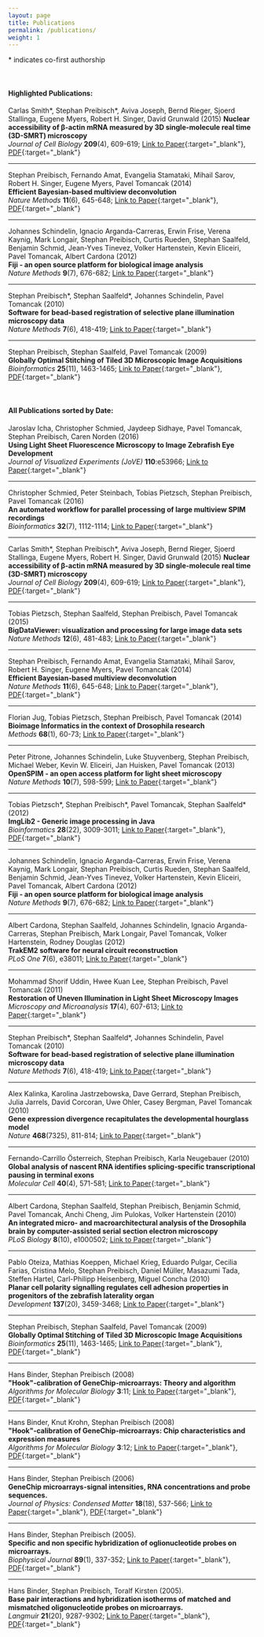 ```yaml
---
layout: page
title: Publications
permalink: /publications/
weight: 1
---
```

&#42; indicates co-first authorship  

<div class="lab-updates extendfull extendright extendleft">
<br/>
<h4 class="page-heading">Highlighted Publications:</h4>
<div markdown="1">

<!-- SELECTED PUBLICATIONS GO HERE -->

Carlas Smith&#42;, Stephan Preibisch&#42;, Aviva Joseph, Bernd Rieger, Sjoerd Stallinga, Eugene Myers, Robert H. Singer, David Grunwald (2015) 
**Nuclear accessibility of β-actin mRNA measured by 3D single-molecule real time (3D-SMRT) microscopy**  
*Journal of Cell Biology* **209**(4), 609-619;
[Link to Paper](http://jcb.rupress.org/content/209/4/609){:target="_blank"},
[PDF](http://jcb.rupress.org/content/209/4/609.full.pdf){:target="_blank"}

<hr/> <!--line separator-->

Stephan Preibisch, Fernando Amat, Evangelia Stamataki, Mihail Sarov, Robert H. Singer, Eugene Myers, Pavel Tomancak (2014)  
**Efficient Bayesian-based multiview deconvolution**   
*Nature Methods* **11**(6), 645-648;
[Link to Paper](http://www.nature.com/nmeth/journal/vaop/ncurrent/full/nmeth.2929.html){:target="_blank"},
[PDF](http://www.ncbi.nlm.nih.gov/pmc/articles/PMC4153441){:target="_blank"}

<hr/> <!--line separator-->

Johannes Schindelin, Ignacio Arganda-Carreras, Erwin Frise, Verena Kaynig, Mark Longair, Stephan Preibisch, Curtis Rueden, Stephan Saalfeld, Benjamin Schmid, Jean-Yves Tinevez, Volker Hartenstein, Kevin Eliceiri, Pavel Tomancak, Albert Cardona (2012)  
**Fiji - an open source platform for biological image analysis**  
*Nature Methods* **9**(7), 676-682;
[Link to Paper](http://www.nature.com/nmeth/journal/v9/n7/full/nmeth.2019.html){:target="_blank"}

<hr/> <!--line separator-->

Stephan Preibisch&#42;, Stephan Saalfeld&#42;, Johannes Schindelin, Pavel Tomancak (2010)  
**Software for bead-based registration of selective plane illumination microscopy data**  
*Nature Methods* **7**(6), 418-419;
[Link to Paper](http://www.nature.com/nmeth/journal/v7/n6/full/nmeth0610-418.html){:target="_blank"}

<hr/> <!--line separator-->

Stephan Preibisch, Stephan Saalfeld, Pavel Tomancak (2009)  
**Globally Optimal Stitching of Tiled 3D Microscopic Image Acquisitions**  
*Bioinformatics* **25**(11), 1463-1465;
[Link to Paper](http://bioinformatics.oxfordjournals.org/content/25/11/1463.abstract){:target="_blank"},
[PDF](http://bioinformatics.oxfordjournals.org/content/early/2009/04/03/bioinformatics.btp184.full.pdf){:target="_blank"}
</div>
</div>

<!-- ALL OTHER PAPERS (NOT "SELECTED PUBLICATIONS") -->

<br>
<h4 class="page-heading">All Publications sorted by Date:</h4>

Jaroslav Icha, Christopher Schmied, Jaydeep Sidhaye, Pavel Tomancak, Stephan Preibisch, Caren Norden (2016)  
**Using Light Sheet Fluorescence Microscopy to Image Zebrafish Eye Development**  
*Journal of Visualized Experiments (JoVE)* **110**:e53966;
[Link to Paper](http://www.jove.com/video/53966/using-light-sheet-fluorescence-microscopy-to-image-zebrafish-eye){:target="_blank"}

<hr/> <!--line separator-->

Christopher Schmied, Peter Steinbach, Tobias Pietzsch, Stephan Preibisch, Pavel Tomancak (2016)  
**An automated workflow for parallel processing of large multiview SPIM recordings**  
*Bioinformatics* **32**(7), 1112-1114;
[Link to Paper](http://bioinformatics.oxfordjournals.org/content/32/7/1112){:target="_blank"}

<hr/> <!--line separator-->

Carlas Smith&#42;, Stephan Preibisch&#42;, Aviva Joseph, Bernd Rieger, Sjoerd Stallinga, Eugene Myers, Robert H. Singer, David Grunwald (2015) 
**Nuclear accessibility of β-actin mRNA measured by 3D single-molecule real time (3D-SMRT) microscopy**  
*Journal of Cell Biology* **209**(4), 609-619;
[Link to Paper](http://jcb.rupress.org/content/209/4/609){:target="_blank"},
[PDF](http://jcb.rupress.org/content/209/4/609.full.pdf){:target="_blank"}

<hr/> <!--line separator-->

Tobias Pietzsch, Stephan Saalfeld, Stephan Preibisch, Pavel Tomancak (2015)  
**BigDataViewer: visualization and processing for large image data sets**  
*Nature Methods* **12**(6), 481-483;
[Link to Paper](http://www.nature.com/nmeth/journal/v12/n6/full/nmeth.3392.html){:target="_blank"}

<hr/> <!--line separator-->

Stephan Preibisch, Fernando Amat, Evangelia Stamataki, Mihail Sarov, Robert H. Singer, Eugene Myers, Pavel Tomancak (2014)  
**Efficient Bayesian-based multiview deconvolution**   
*Nature Methods* **11**(6), 645-648;
[Link to Paper](http://www.nature.com/nmeth/journal/vaop/ncurrent/full/nmeth.2929.html){:target="_blank"},
[PDF](http://www.ncbi.nlm.nih.gov/pmc/articles/PMC4153441){:target="_blank"}

<hr/> <!--line separator-->

Florian Jug, Tobias Pietzsch, Stephan Preibisch, Pavel Tomancak (2014)  
**Bioimage Informatics in the context of Drosophila research**  
*Methods* **68**(1), 60-73;
[Link to Paper](http://www.sciencedirect.com/science/article/pii/S1046202314001480){:target="_blank"}

<hr/> <!--line separator-->

Peter Pitrone, Johannes Schindelin, Luke Stuyvenberg, Stephan Preibisch, Michael Weber, Kevin W. Eliceiri, Jan Huisken, Pavel Tomancak (2013)  
**OpenSPIM - an open access platform for light sheet microscopy**  
*Nature Methods* **10**(7), 598-599;
[Link to Paper](http://www.nature.com/nmeth/journal/vaop/ncurrent/full/nmeth.2507.html){:target="_blank"}

<hr/> <!--line separator-->

Tobias Pietzsch&#42;, Stephan Preibisch&#42;, Pavel Tomancak, Stephan Saalfeld&#42; (2012)  
**ImgLib2 - Generic image processing in Java**  
*Bioinformatics* **28**(22), 3009-3011;
[Link to Paper](http://bioinformatics.oxfordjournals.org/content/28/22/3009.long){:target="_blank"},
[PDF](http://bioinformatics.oxfordjournals.org/content/28/22/3009.full.pdf){:target="_blank"}

<hr/> <!--line separator-->

Johannes Schindelin, Ignacio Arganda-Carreras, Erwin Frise, Verena Kaynig, Mark Longair, Stephan Preibisch, Curtis Rueden, Stephan Saalfeld, Benjamin Schmid, Jean-Yves Tinevez, Volker Hartenstein, Kevin Eliceiri, Pavel Tomancak, Albert Cardona (2012)  
**Fiji - an open source platform for biological image analysis**  
*Nature Methods* **9**(7), 676-682;
[Link to Paper](http://www.nature.com/nmeth/journal/v9/n7/full/nmeth.2019.html){:target="_blank"}

<hr/> <!--line separator-->

Albert Cardona, Stephan Saalfeld, Johannes Schindelin, Ignacio Arganda-Carreras, Stephan Preibisch, Mark Longair, Pavel Tomancak, Volker Hartenstein, Rodney Douglas (2012)  
**TrakEM2 software for neural circuit reconstruction**  
*PLoS One* **7**(6), e38011;
[Link to Paper](http://www.plosone.org/article/info%3Adoi%2F10.1371%2Fjournal.pone.0038011){:target="_blank"}

<hr/> <!--line separator-->

Mohammad Shorif Uddin, Hwee Kuan Lee, Stephan Preibisch, Pavel Tomancak (2011)  
**Restoration of Uneven Illumination in Light Sheet Microscopy Images**  
*Microscopy and Microanalysis* **17**(4), 607-613;
[Link to Paper](http://journals.cambridge.org/action/displayAbstract?fromPage=online&aid=8332640){:target="_blank"}

<hr/> <!--line separator-->

Stephan Preibisch&#42;, Stephan Saalfeld&#42;, Johannes Schindelin, Pavel Tomancak (2010)  
**Software for bead-based registration of selective plane illumination microscopy data**  
*Nature Methods* **7**(6), 418-419;
[Link to Paper](http://www.nature.com/nmeth/journal/v7/n6/full/nmeth0610-418.html){:target="_blank"}

<hr/> <!--line separator-->

Alex Kalinka, Karolina Jastrzebowska, Dave Gerrard, Stephan Preibisch, Julia Jarrels, David Corcoran, Uwe Ohler, Casey Bergman, Pavel Tomancak (2010)  
**Gene expression divergence recapitulates the developmental hourglass model**  
*Nature* **468**(7325), 811-814;
[Link to Paper](http://www.nature.com/nature/journal/v468/n7325/pdf/nature09634.pdf){:target="_blank"}

<hr/> <!--line separator-->

Fernando-Carrillo Österreich, Stephan Preibisch, Karla Neugebauer (2010)  
**Global analysis of nascent RNA identifies splicing-specific transcriptional pausing in terminal exons**  
*Molecular Cell* **40**(4), 571-581;
[Link to Paper](http://www.cell.com/molecular-cell/abstract/S1097-2765%2810%2900842-7){:target="_blank"}

<hr/> <!--line separator-->

Albert Cardona, Stephan Saalfeld, Stephan Preibisch, Benjamin Schmid, Pavel Tomancak, Anchi Cheng, Jim Pulokas, Volker Hartenstein (2010)  
**An integrated micro- and macroarchitectural analysis of the Drosophila brain by computer-assisted serial section electron microscopy**  
*PLoS Biology* **8**(10), e1000502;
[Link to Paper](http://journals.plos.org/plosbiology/article?id=10.1371/journal.pbio.1000502){:target="_blank"}

<hr/> <!--line separator-->

Pablo Oteiza, Mathias Koeppen, Michael Krieg, Eduardo Pulgar, Cecilia Farias, Cristina Melo, Stephan Preibisch, Daniel Müller, Masazumi Tada, Steffen Hartel, Carl-Philipp Heisenberg, Miguel Concha (2010)  
**Planar cell polarity signalling regulates cell adhesion properties in progenitors of the zebrafish laterality organ**  
*Development* **137**(20), 3459-3468;
[Link to Paper](http://dev.biologists.org/content/137/20/3459.long){:target="_blank"}

<hr/> <!--line separator-->

Stephan Preibisch, Stephan Saalfeld, Pavel Tomancak (2009)  
**Globally Optimal Stitching of Tiled 3D Microscopic Image Acquisitions**  
*Bioinformatics* **25**(11), 1463-1465;
[Link to Paper](http://bioinformatics.oxfordjournals.org/content/25/11/1463.abstract){:target="_blank"},
[PDF](http://bioinformatics.oxfordjournals.org/content/early/2009/04/03/bioinformatics.btp184.full.pdf){:target="_blank"}

<hr/> <!--line separator-->

Hans Binder, Stephan Preibisch (2008)     
**"Hook"-calibration of GeneChip-microarrays: Theory and algorithm**  
*Algorithms for Molecular Biology* **3**:11;
[Link to Paper](http://almob.biomedcentral.com/articles/10.1186/1748-7188-3-12){:target="_blank"}, 
[PDF](http://download.springer.com/static/pdf/937/art%253A10.1186%252F1748-7188-3-12.pdf?originUrl=http%3A%2F%2Falmob.biomedcentral.com%2Farticle%2F10.1186%2F1748-7188-3-12&token2=exp=1454501761~acl=%2Fstatic%2Fpdf%2F937%2Fart%25253A10.1186%25252F1748-7188-3-12.pdf*~hmac=ce355d927d16a21a669d9d7840f030ce0e1def1f5920702ee47f8e712ca621fc){:target="_blank"}

<hr/> <!--line separator-->

Hans Binder, Knut Krohn, Stephan Preibisch (2008)  
**"Hook"-calibration of GeneChip-microarrays: Chip characteristics and expression measures**   
*Algorithms for Molecular Biology* **3**:12;
[Link to Paper](http://almob.biomedcentral.com/articles/10.1186/1748-7188-3-11){:target="_blank"}, 
[PDF](http://download.springer.com/static/pdf/936/art%253A10.1186%252F1748-7188-3-11.pdf?originUrl=http%3A%2F%2Falmob.biomedcentral.com%2Farticle%2F10.1186%2F1748-7188-3-11&token2=exp=1454501727~acl=%2Fstatic%2Fpdf%2F936%2Fart%25253A10.1186%25252F1748-7188-3-11.pdf*~hmac=9bdacdddad0aadb3ec43e7f00702a87e68c148cc7d783b0c9d0ce41b6a2a1ee4){:target="_blank"}

<hr/> <!--line separator-->

Hans Binder, Stephan Preibisch (2006)  
**GeneChip microarrays-signal intensities, RNA concentrations and probe sequences.**  
*Journal of Physics: Condensed Matter* **18**(18), 537-566;
[Link to Paper](http://iopscience.iop.org/article/10.1088/0953-8984/18/18/S04/meta;jsessionid=41B33BA35E060256533A5AEEBD17E2CC.c1.iopscience.cld.iop.org){:target="_blank"}, 
[PDF](http://fly.mpi-cbg.de/~preibisch/pubs/genechip.pdf){:target="_blank"}

<hr/> <!--line separator-->

Hans Binder, Stephan Preibisch (2005).  
**Specific and non specific hybridization of oglionucleotide probes on microarrays.**  
*Biophysical Journal* **89**(1), 337-352;
[Link to Paper](http://www.cell.com/biophysj/abstract/S0006-3495(05)72684-9){:target="_blank"}, 
[PDF](http://fly.mpi-cbg.de/~preibisch/pubs/specific.pdf){:target="_blank"}

<hr/> <!--line separator-->

Hans Binder, Stephan Preibisch, Toralf Kirsten (2005).  
**Base pair interactions and hybridization isotherms of matched and mismatched  oligonucleotide probes on microarrays.**  
*Langmuir* **21**(20), 9287-9302;
[Link to Paper](http://pubs.acs.org/doi/abs/10.1021/la051231s){:target="_blank"}, 
[PDF](http://fly.mpi-cbg.de/~preibisch/pubs/base_pair.pdf){:target="_blank"}



